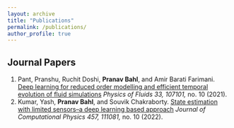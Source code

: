 ```yaml
---
layout: archive
title: "Publications"
permalink: /publications/
author_profile: true
---
```

## Journal Papers
1. Pant, Pranshu, Ruchit Doshi, **Pranav Bahl**, and Amir Barati Farimani. [Deep learning for reduced order modelling and efficient temporal evolution of fluid simulations](https://doi.org/10.1063/5.0062546) *Physics of Fluids 33, 107101,* no. 10 (2021).
1. Kumar, Yash, **Pranav Bahl**, and Souvik Chakraborty. [State estimation with limited sensors–a deep learning based approach]([https://doi.org/10.1063/5.0062546](https://doi.org/10.1016/j.jcp.2022.111081)) *Journal of Computational Physics 457, 111081,* no. 10 (2022). 


